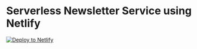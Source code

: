 # Serverless Newsletter Service using Netlify

[![Deploy to
Netlify](https://www.netlify.com/img/deploy/button.svg)](https://app.netlify.com/start/deploy?repository=https://github.com/ruddra/serverless-newsletters)



